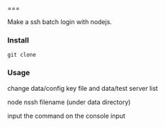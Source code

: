===

Make a ssh batch login with nodejs.

### Install

    git clone 

### Usage

change data/config key file and data/test server list

node nssh filename (under data directory)

input the command on the console input